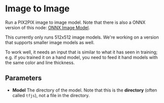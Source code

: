 # Image to Image

Run a PIX2PIX image to image model. Note that there is also a ONNX version of this node: [ONNX Image Model](onnx-image-model.md).

This currently only runs 512x512 image models. We're working on a version that supports smaller image models as well.

To work well, it needs an input that is similar to what it has seen in training; e.g. if you trained it on a hand model, you need to feed it hand models with the same color and line thickness.

## Parameters

- **Model** The directory of the model. Note that this is the **directory** (often called `tfjs`), not a file in the directory.
